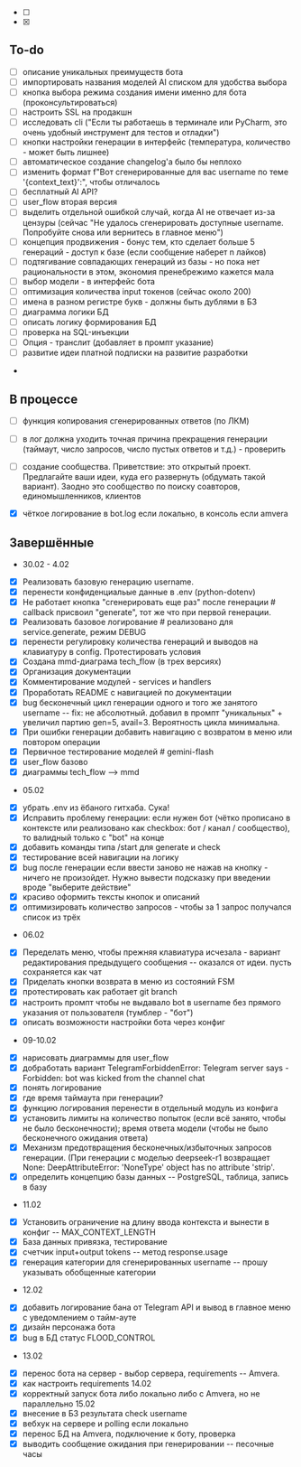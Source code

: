 - [ ]
- [x]
## To-do
- [ ] описание уникальных преимуществ бота
- [ ] импортировать названия моделей AI списком для удобства выбора
- [ ] кнопка выбора режима создания имени именно для бота (проконсультироваться)
- [ ] настроить SSL на продакшн
- [ ] исследовать cli ("Если ты работаешь в терминале или PyCharm, это очень удобный инструмент для тестов и отладки")
- [ ] кнопки настройки генерации в интерфейс (температура, количество - может быть лишнее)
- [ ] автоматическое создание changelog'а было бы неплохо 
- [ ] изменить формат f"Вот сгенерированные для вас username по теме '{context_text}':", чтобы отличалось
- [ ] бесплатный AI API?
- [ ] user_flow вторая версия 
- [ ] выделить отдельной ошибкой случай, когда AI не отвечает из-за цензуры (сейчас "Не удалось сгенерировать доступные username. Попробуйте снова или вернитесь в главное меню")
- [ ] концепция продвижения - бонус тем, кто сделает больше 5 генераций - доступ к базе (если сообщение наберет n лайков)
- [ ] подтягивание совпадающих генераций из базы - но пока нет рациональности в этом, экономия пренебрежимо кажется мала
- [ ] выбор модели - в интерфейс бота
- [ ] оптимизация количества input токенов (сейчас около 200)
- [ ] имена в разном регистре букв - должны быть дублями в БЗ
- [ ] диаграмма логики БД
- [ ] описать логику формирования БД
- [ ] проверка на SQL-инъекции
- [ ] Опция - транслит (добавляет в промпт указание)
- [ ] развитие идеи платной подписки на развитие разработки
- 
## В процессе
- [ ] функция копирования сгенерированных ответов (по ЛКМ)
- [ ] в лог должна уходить точная причина прекращения генерации (таймаут, число запросов, число пустых ответов и т.д.) - проверить
- [ ] создание сообщества. Приветствие: это открытый проект. Предлагайте ваши идеи, куда его развернуть (обдумать такой вариант). Заодно это сообщество по поиску соавторов, единомышленников, клиентов
- [x] чёткое логирование в bot.log если локально, в консоль если amvera


## Завершённые
- 30.02 - 4.02
- [x] Реализовать базовую генерацию username.
- [x] перенести конфиденциальые данные в .env (python-dotenv)
- [x] Не работает кнопка "сгенерировать еще раз" после генерации # callback присвоил "generate", тот же что при первой генерации. 
- [x] Реализовать базовое логирование # реализовано  для service.generate, режим DEBUG 
- [x] перенести регулировку количества генераций и выводов на клавиатуру в config. Протестировать условия
- [x] Создана mmd-диаграма tech_flow (в трех версиях)
- [x] Организация документации
- [x] Комментирование модулей  - services и handlers
- [x] Проработать README с навигацией по документации
- [x] bug бесконечный цикл генерации одного и того же занятого username -- fix: не абсолютный. добавил в промпт "уникальных" + увеличил партию gen=5, avail=3. Вероятность цикла минимальна.
- [x] При ошибки генерации добавить навигацию с возвратом в меню или повтором операции
- [x] Первичное тестирование моделей # gemini-flash
- [x] user_flow базово 
- [x] диаграммы tech_flow --> mmd
- 05.02
- [x] убрать .env из ёбаного гитхаба. Сука!
- [x] Исправить проблему генерации: если нужен бот (чётко прописано в контексте или реализовано как checkbox: бот / канал / сообщество), то валидный только с "bot" на конце 
- [x] добавить команды типа /start для generate и check 
- [x] тестирование всей навигации на логику
- [x] bug после генерации если ввести заново не нажав на кнопку - ничего не произойдет. Нужно вывести подсказку при введении вроде "выберите действие"
- [x] красиво оформить тексты кнопок и описаний
- [x] оптимизировать количество запросов - чтобы за 1 запрос получался список из трёх
- 06.02
- [x] Переделать меню, чтобы прежняя клавиатура исчезала - вариант редактирования предыдущего сообщения -- оказался от идеи. пусть сохраняется как чат
- [x] Приделать кнопки возврата в меню из состояний FSM
- [x] протестировать как работает git branch
- [x] настроить промпт чтобы не выдавало bot в username без прямого указания от пользователя (тумблер - "бот")
- [x] описать возможности настройки бота через конфиг
- 09-10.02
- [x] нарисовать диаграммы для user_flow
- [x] добработать вариант TelegramForbiddenError: Telegram server says - Forbidden: bot was kicked from the channel chat
- [x] понять логирование
- [x] где время таймаута при генерации?
- [x] функцию логирования перенести в отдельный модуль из конфига
- [x] установить лимиты на количество попыток (если всё занято, чтобы не было бесконечности); время ответа модели (чтобы не было бесконечного ожидания ответа)
- [x] Механизм предотвращения бесконечных/избыточных запросов генерации. (При генерации с моделью deepseek-r1 возвращает None: DeepAttributeError: 'NoneType' object has no attribute 'strip'. 
- [x] определить концепцию базы данных -- PostgreSQL, таблица, запись в базу
- 11.02
- [x] Установить ограничение на длину ввода контекста и вынести в конфиг -- MAX_CONTEXT_LENGTH
- [x] База данных привязка, тестирование
- [x] счетчик input+output tokens -- метод response.usage
- [x] генерация категории для сгенерированных username -- прошу указывать обобщенные категории

- 12.02
- [x] добавить логирование бана от Telegram API и вывод в главное меню с уведомлением о тайм-ауте
- [x] дизайн персонажа бота
- [x] bug в БД статус FLOOD_CONTROL
- 13.02
- [x] перенос бота на сервер - выбор сервера, requirements -- Amvera.
- [x] как настроить requirements
14.02
- [x] корректный запуск бота либо локально либо с Amvera, но не параллельно
15.02
- [x] внесение в БЗ результата check username
- [x] вебхук на сервере и polling если локально
- [x] перенос БД на Amvera, подключение к боту, проверка
- [x] выводить сообщение ожидания при генерировании -- песочные часы